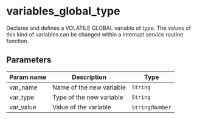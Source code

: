 variables_global_type
===========

Declares and defines a VOLATILE GLOBAL variable of type. The values of this kind of variables can be changed within a interrupt service routine function.

Parameters
----------

| Param name | Description | Type     |
 ------------|-------------|----------
| var_name     | Name of the new variable | `String` |
| var_type     | Type of the new variable | `String` |
| var_value     | Value of the variable | `String`/`Number` |
